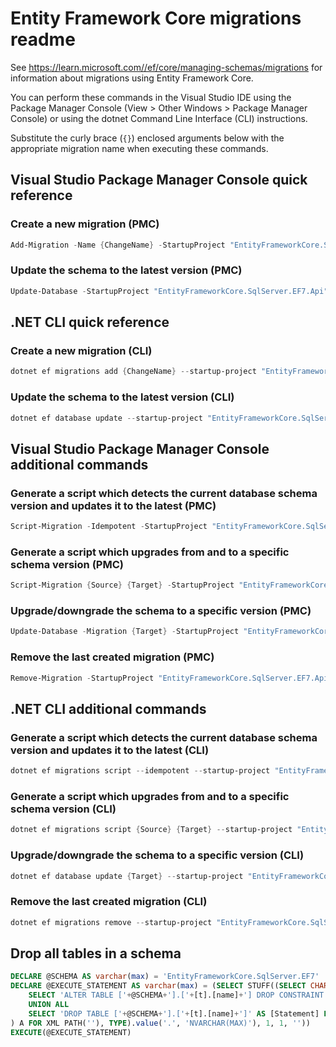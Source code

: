 # Entity Framework Core migrations readme

See <https://learn.microsoft.com//ef/core/managing-schemas/migrations> for information about migrations using Entity Framework Core.

You can perform these commands in the Visual Studio IDE using the Package Manager Console (View > Other Windows > Package Manager Console) or using the dotnet Command Line Interface (CLI) instructions.

Substitute the curly brace (`{}`) enclosed arguments below with the appropriate migration name when executing these commands.

## Visual Studio Package Manager Console quick reference

### Create a new migration (PMC)

```powershell
Add-Migration -Name {ChangeName} -StartupProject "EntityFrameworkCore.SqlServer.EF7.Api" -Project "EntityFrameworkCore.SqlServer.EF7.Infrastructure"
```

### Update the schema to the latest version (PMC)

```powershell
Update-Database -StartupProject "EntityFrameworkCore.SqlServer.EF7.Api" -Project "EntityFrameworkCore.SqlServer.EF7.Infrastructure"
```

## .NET CLI quick reference

### Create a new migration (CLI)

```powershell
dotnet ef migrations add {ChangeName} --startup-project "EntityFrameworkCore.SqlServer.EF7.Api" --project "EntityFrameworkCore.SqlServer.EF7.Infrastructure"
```

### Update the schema to the latest version (CLI)

```powershell
dotnet ef database update --startup-project "EntityFrameworkCore.SqlServer.EF7.Api" --project "EntityFrameworkCore.SqlServer.EF7.Infrastructure"
```

## Visual Studio Package Manager Console additional commands

### Generate a script which detects the current database schema version and updates it to the latest (PMC)

```powershell
Script-Migration -Idempotent -StartupProject "EntityFrameworkCore.SqlServer.EF7.Api" -Project "EntityFrameworkCore.SqlServer.EF7.Infrastructure"
```

### Generate a script which upgrades from and to a specific schema version (PMC)

```powershell
Script-Migration {Source} {Target} -StartupProject "EntityFrameworkCore.SqlServer.EF7.Api" -Project "EntityFrameworkCore.SqlServer.EF7.Infrastructure"
```

### Upgrade/downgrade the schema to a specific version (PMC)

```powershell
Update-Database -Migration {Target} -StartupProject "EntityFrameworkCore.SqlServer.EF7.Api" -Project "EntityFrameworkCore.SqlServer.EF7.Infrastructure"
```

### Remove the last created migration (PMC)

```powershell
Remove-Migration -StartupProject "EntityFrameworkCore.SqlServer.EF7.Api" -Project "EntityFrameworkCore.SqlServer.EF7.Infrastructure"
```

## .NET CLI additional commands

### Generate a script which detects the current database schema version and updates it to the latest (CLI)

```powershell
dotnet ef migrations script --idempotent --startup-project "EntityFrameworkCore.SqlServer.EF7.Api" --project "EntityFrameworkCore.SqlServer.EF7.Infrastructure"
```

### Generate a script which upgrades from and to a specific schema version (CLI)

```powershell
dotnet ef migrations script {Source} {Target} --startup-project "EntityFrameworkCore.SqlServer.EF7.Api" --project "EntityFrameworkCore.SqlServer.EF7.Infrastructure"
```

### Upgrade/downgrade the schema to a specific version (CLI)

```powershell
dotnet ef database update {Target} --startup-project "EntityFrameworkCore.SqlServer.EF7.Api" --project "EntityFrameworkCore.SqlServer.EF7.Infrastructure"
```

### Remove the last created migration (CLI)

```powershell
dotnet ef migrations remove --startup-project "EntityFrameworkCore.SqlServer.EF7.Api" --project "EntityFrameworkCore.SqlServer.EF7.Infrastructure"
```

## Drop all tables in a schema

```sql
DECLARE @SCHEMA AS varchar(max) = 'EntityFrameworkCore.SqlServer.EF7'
DECLARE @EXECUTE_STATEMENT AS varchar(max) = (SELECT STUFF((SELECT CHAR(13) + CHAR(10) + [Statement] FROM (
    SELECT 'ALTER TABLE ['+@SCHEMA+'].['+[t].[name]+'] DROP CONSTRAINT ['+[fk].[name]+']' AS [Statement] FROM [sys].[foreign_keys] AS [fk] INNER JOIN [sys].[tables] AS [t] ON [t].[object_id] = [fk].[parent_object_id] INNER JOIN [sys].[schemas] AS [s] ON [s].[schema_id] = [t].[schema_id] WHERE [s].[name] = @SCHEMA
    UNION ALL
    SELECT 'DROP TABLE ['+@SCHEMA+'].['+[t].[name]+']' AS [Statement] FROM [sys].[tables] AS [t] INNER JOIN [sys].[schemas] AS [s] ON [s].[schema_id] = [t].[schema_id] WHERE [s].[name] = @SCHEMA
) A FOR XML PATH(''), TYPE).value('.', 'NVARCHAR(MAX)'), 1, 1, ''))
EXECUTE(@EXECUTE_STATEMENT)
```

